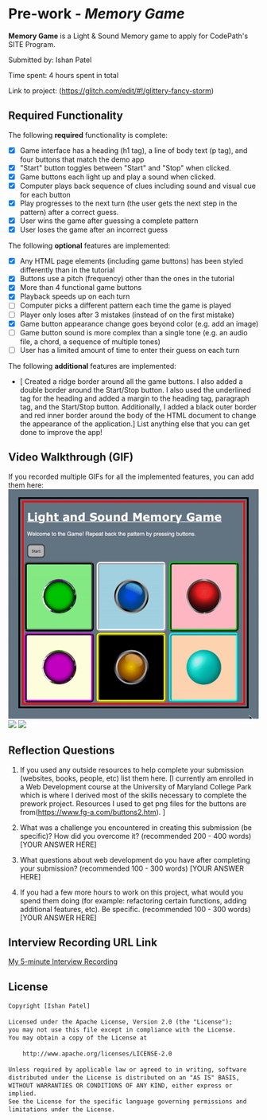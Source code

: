 # Pre-work - *Memory Game*

**Memory Game** is a Light & Sound Memory game to apply for CodePath's SITE Program. 

Submitted by: Ishan Patel

Time spent: 4 hours spent in total

Link to project: (https://glitch.com/edit/#!/glittery-fancy-storm)

## Required Functionality

The following **required** functionality is complete:

* [x] Game interface has a heading (h1 tag), a line of body text (p tag), and four buttons that match the demo app
* [x] "Start" button toggles between "Start" and "Stop" when clicked. 
* [x] Game buttons each light up and play a sound when clicked. 
* [x] Computer plays back sequence of clues including sound and visual cue for each button
* [x] Play progresses to the next turn (the user gets the next step in the pattern) after a correct guess. 
* [x] User wins the game after guessing a complete pattern
* [x] User loses the game after an incorrect guess

The following **optional** features are implemented:

* [x] Any HTML page elements (including game buttons) has been styled differently than in the tutorial
* [x] Buttons use a pitch (frequency) other than the ones in the tutorial
* [x] More than 4 functional game buttons
* [x] Playback speeds up on each turn
* [ ] Computer picks a different pattern each time the game is played
* [ ] Player only loses after 3 mistakes (instead of on the first mistake)
* [x] Game button appearance change goes beyond color (e.g. add an image)
* [ ] Game button sound is more complex than a single tone (e.g. an audio file, a chord, a sequence of multiple tones)
* [ ] User has a limited amount of time to enter their guess on each turn

The following **additional** features are implemented:

- [ Created a ridge border around all the game buttons. I also added a double border around the Start/Stop button. I also used the underlined tag for the heading and added a margin to the heading tag, paragraph tag, and the Start/Stop button. Additionally, I added a black outer border and red inner border around the body of the HTML document to change the appearance of the application.] 
List anything else that you can get done to improve the app!

## Video Walkthrough (GIF)

If you recorded multiple GIFs for all the implemented features, you can add them here:
![](StartStopButton.gif)
![](MemoryGameplay.gif)
![](WinLoseGameAlerts.gif)

## Reflection Questions
1. If you used any outside resources to help complete your submission (websites, books, people, etc) list them here. 
[I currently am enrolled in a Web Development course at the University of Maryland College Park which is where I derived most of the skills necessary to complete the prework project. Resources I used to get png files for the buttons are from(https://www.fg-a.com/buttons2.htm). ]

2. What was a challenge you encountered in creating this submission (be specific)? How did you overcome it? (recommended 200 - 400 words) 
[YOUR ANSWER HERE]

3. What questions about web development do you have after completing your submission? (recommended 100 - 300 words) 
[YOUR ANSWER HERE]

4. If you had a few more hours to work on this project, what would you spend them doing (for example: refactoring certain functions, adding additional features, etc). Be specific. (recommended 100 - 300 words) 
[YOUR ANSWER HERE]



## Interview Recording URL Link

[My 5-minute Interview Recording](your-link-here)


## License

    Copyright [Ishan Patel]

    Licensed under the Apache License, Version 2.0 (the "License");
    you may not use this file except in compliance with the License.
    You may obtain a copy of the License at

        http://www.apache.org/licenses/LICENSE-2.0

    Unless required by applicable law or agreed to in writing, software
    distributed under the License is distributed on an "AS IS" BASIS,
    WITHOUT WARRANTIES OR CONDITIONS OF ANY KIND, either express or implied.
    See the License for the specific language governing permissions and
    limitations under the License.
